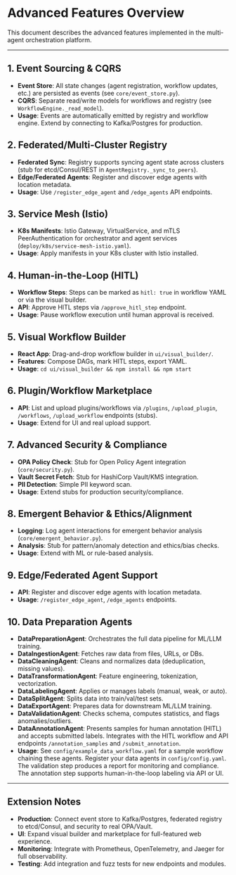# Advanced Features Overview

This document describes the advanced features implemented in the multi-agent orchestration platform.

---

## 1. Event Sourcing & CQRS
- **Event Store**: All state changes (agent registration, workflow updates, etc.) are persisted as events (see `core/event_store.py`).
- **CQRS**: Separate read/write models for workflows and registry (see `WorkflowEngine._read_model`).
- **Usage**: Events are automatically emitted by registry and workflow engine. Extend by connecting to Kafka/Postgres for production.

## 2. Federated/Multi-Cluster Registry
- **Federated Sync**: Registry supports syncing agent state across clusters (stub for etcd/Consul/REST in `AgentRegistry._sync_to_peers`).
- **Edge/Federated Agents**: Register and discover edge agents with location metadata.
- **Usage**: Use `/register_edge_agent` and `/edge_agents` API endpoints.

## 3. Service Mesh (Istio)
- **K8s Manifests**: Istio Gateway, VirtualService, and mTLS PeerAuthentication for orchestrator and agent services (`deploy/k8s/service-mesh-istio.yaml`).
- **Usage**: Apply manifests in your K8s cluster with Istio installed.

## 4. Human-in-the-Loop (HITL)
- **Workflow Steps**: Steps can be marked as `hitl: true` in workflow YAML or via the visual builder.
- **API**: Approve HITL steps via `/approve_hitl_step` endpoint.
- **Usage**: Pause workflow execution until human approval is received.

## 5. Visual Workflow Builder
- **React App**: Drag-and-drop workflow builder in `ui/visual_builder/`.
- **Features**: Compose DAGs, mark HITL steps, export YAML.
- **Usage**: `cd ui/visual_builder && npm install && npm start`

## 6. Plugin/Workflow Marketplace
- **API**: List and upload plugins/workflows via `/plugins`, `/upload_plugin`, `/workflows`, `/upload_workflow` endpoints (stubs).
- **Usage**: Extend for UI and real upload support.

## 7. Advanced Security & Compliance
- **OPA Policy Check**: Stub for Open Policy Agent integration (`core/security.py`).
- **Vault Secret Fetch**: Stub for HashiCorp Vault/KMS integration.
- **PII Detection**: Simple PII keyword scan.
- **Usage**: Extend stubs for production security/compliance.

## 8. Emergent Behavior & Ethics/Alignment
- **Logging**: Log agent interactions for emergent behavior analysis (`core/emergent_behavior.py`).
- **Analysis**: Stub for pattern/anomaly detection and ethics/bias checks.
- **Usage**: Extend with ML or rule-based analysis.

## 9. Edge/Federated Agent Support
- **API**: Register and discover edge agents with location metadata.
- **Usage**: `/register_edge_agent`, `/edge_agents` endpoints.

## 10. Data Preparation Agents
- **DataPreparationAgent**: Orchestrates the full data pipeline for ML/LLM training.
- **DataIngestionAgent**: Fetches raw data from files, URLs, or DBs.
- **DataCleaningAgent**: Cleans and normalizes data (deduplication, missing values).
- **DataTransformationAgent**: Feature engineering, tokenization, vectorization.
- **DataLabelingAgent**: Applies or manages labels (manual, weak, or auto).
- **DataSplitAgent**: Splits data into train/val/test sets.
- **DataExportAgent**: Prepares data for downstream ML/LLM training.
- **DataValidationAgent**: Checks schema, computes statistics, and flags anomalies/outliers.
- **DataAnnotationAgent**: Presents samples for human annotation (HITL) and accepts submitted labels. Integrates with the HITL workflow and API endpoints `/annotation_samples` and `/submit_annotation`.
- **Usage**: See `config/example_data_workflow.yaml` for a sample workflow chaining these agents. Register your data agents in `config/config.yaml`. The validation step produces a report for monitoring and compliance. The annotation step supports human-in-the-loop labeling via API or UI.

---

## Extension Notes
- **Production**: Connect event store to Kafka/Postgres, federated registry to etcd/Consul, and security to real OPA/Vault.
- **UI**: Expand visual builder and marketplace for full-featured web experience.
- **Monitoring**: Integrate with Prometheus, OpenTelemetry, and Jaeger for full observability.
- **Testing**: Add integration and fuzz tests for new endpoints and modules.